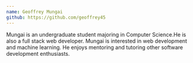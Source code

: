 ```yaml
---
name: Geoffrey Mungai
github: https://github.com/geoffrey45
---
```


Mungai is an undergraduate student majoring in Computer Science.He is also a full stack web developer. Mungai is interested in web development and machine learning. He enjoys mentoring and tutoring other software development enthusiasts. 